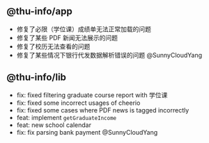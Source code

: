 ## @thu-info/app
- 修复了必限（学位课）成绩单无法正常加载的问题
- 修复了某些 PDF 新闻无法展示的问题
- 修复了校历无法查看的问题
- 修复了某些情况下银行代发数据解析错误的问题 @SunnyCloudYang

## @thu-info/lib
- fix: fixed filtering graduate course report with 学位课
- fix: fixed some incorrect usages of cheerio
- fix: fixed some cases where PDF news is tagged incorrectly
- feat: implement `getGraduateIncome`
- feat: new school calendar
- fix: fix parsing bank payment @SunnyCloudYang
